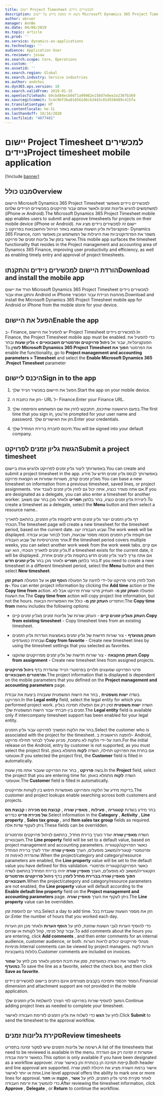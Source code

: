 ```yaml
---
title: יישום Project Timesheet למכשירים ניידים
description: נושא זה מספק מידע על יישום Microsoft Dynamics 365 Project Timesheet למכשירים ניידים. היישום Project Timesheet למכשירים ניידים מאפשר למשתמשים להגיש גליונות זמנים ולאשר אותם עבור פרויקטים במכשירים הניידים שלהם.
author: abruer
manager: AnnBe
ms.date: 04/08/2019
ms.topic: article
ms.prod: ''
ms.service: dynamics-ax-applications
ms.technology: ''
audience: Application User
ms.reviewer: josaw
ms.search.scope: Core, Operations
ms.custom: ''
ms.assetid: ''
ms.search.region: Global
ms.search.industry: Service industries
ms.author: andchoi
ms.dyn365.ops.version: 10
ms.search.validFrom: 2019-01-15
ms.openlocfilehash: b9cbd84ecb0d71a99982e158d7e0ea1e236fb369
ms.sourcegitcommit: 5c4c9bf3ba018562d6cb3443c01d550489c415fa
ms.translationtype: HT
ms.contentlocale: he-IL
ms.lasthandoff: 10/16/2020
ms.locfileid: "4077481"
---
```

# <a name="project-timesheet-mobile-application"></a><span data-ttu-id="f4b4b-104">יישום Project Timesheet למכשירים ניידים</span><span class="sxs-lookup"><span data-stu-id="f4b4b-104">Project timesheet mobile application</span></span>

[!include [banner](../includes/banner.md)]

## <a name="overview"></a><span data-ttu-id="f4b4b-105">מבט כולל</span><span class="sxs-lookup"><span data-stu-id="f4b4b-105">Overview</span></span>

<span data-ttu-id="f4b4b-106">היישום Microsoft Dynamics 365 Project Timesheet למכשירים ניידים מאפשר למשתמשים להגיש גליונות זמנים ולאשר אותם עבור פרויקטים במכשירים הניידים שלהם (iPhone או Android).</span><span class="sxs-lookup"><span data-stu-id="f4b4b-106">The Microsoft Dynamics 365 Project Timesheet mobile app enables users to submit and approve timesheets for projects on their mobile device (iPhone or Android).</span></span> <span data-ttu-id="f4b4b-107">יישום זה למכשירים ניידים מציג את פונקציונליות גליון השעות שנמצא באזור הניהול והחשבנאות בפרויקט ב- Dynamics 365 Finance, משפר את הפרודוקטיביות ואת היעילות של המשתמש וכן מאפשר הזנה ואישור בזמן של גליונות זמנים של פרויקט.</span><span class="sxs-lookup"><span data-stu-id="f4b4b-107">This mobile app surfaces the timesheet functionality that resides in the Project management and accounting area of Dynamics 365 Finance, improving user productivity and efficiency, as well as enabling timely entry and approval of project timesheets.</span></span>

## <a name="download-and-install-the-mobile-app"></a><span data-ttu-id="f4b4b-108">הורדת היישום למכשירים ניידים והתקנתו</span><span class="sxs-lookup"><span data-stu-id="f4b4b-108">Download and install the mobile app</span></span>

<span data-ttu-id="f4b4b-109">הורד את יישום Microsoft Dynamics 365 Project Timesheet למכשירים ניידים והתקן אותו עבור Android או iPhone מהחנות הניידת עבור המכשיר.</span><span class="sxs-lookup"><span data-stu-id="f4b4b-109">Download and install the Microsoft Dynamics 365 Project Timesheet mobile app for Android or iPhone from the mobile store for your device.</span></span>

## <a name="enable-the-app"></a><span data-ttu-id="f4b4b-110">הפעל את היישום</span><span class="sxs-lookup"><span data-stu-id="f4b4b-110">Enable the app</span></span> 

<span data-ttu-id="f4b4b-111">ב- Finance, יש להפעיל את היישום Project Timesheet למכשירים ניידים.</span><span class="sxs-lookup"><span data-stu-id="f4b4b-111">In Finance, the Project Timesheet mobile app must be enabled.</span></span> <span data-ttu-id="f4b4b-112">כדי להפעיל את הפונקציונליות, עבור אל **‬‏‫ניהול פרויקטים ופרמטרים חשבונאיים \> גליון שעות** ובחר את הפרמטר **הפוך את Microsoft Dynamics 365 Project Timesheet לזמין**.</span><span class="sxs-lookup"><span data-stu-id="f4b4b-112">To enable the functionality, go to **Project management and accounting parameters \> Timesheet** and select the **Enable Microsoft Dynamics 365 Project Timesheet** parameter.</span></span>

## <a name="sign-in-to-the-app"></a><span data-ttu-id="f4b4b-113">היכנס ליישום</span><span class="sxs-lookup"><span data-stu-id="f4b4b-113">Sign in to the app</span></span>

1.  <span data-ttu-id="f4b4b-114">הפעל את היישום במכשיר הנייד שלך.</span><span class="sxs-lookup"><span data-stu-id="f4b4b-114">Start the app on your mobile device.</span></span>

2.  <span data-ttu-id="f4b4b-115">הזן את כתובת ה- URL ל- Finance.</span><span class="sxs-lookup"><span data-stu-id="f4b4b-115">Enter your Finance URL.</span></span>

3.  <span data-ttu-id="f4b4b-116">בפעם הראשונה שתיכנס, תתבקש להזין את שם המשתמש והסיסמה שלך.</span><span class="sxs-lookup"><span data-stu-id="f4b4b-116">The first time that you sign in, you're prompted for your user name and password.</span></span> <span data-ttu-id="f4b4b-117">הזן את האישורים שלך.</span><span class="sxs-lookup"><span data-stu-id="f4b4b-117">Enter your credentials.</span></span>

4.  <span data-ttu-id="f4b4b-118">תיכנס לחברת ברירת המחדל שלך.</span><span class="sxs-lookup"><span data-stu-id="f4b4b-118">You will be signed into your default company.</span></span>

## <a name="submit-a-project-timesheet"></a><span data-ttu-id="f4b4b-119">הגשת גליון זמנים לפרויקט</span><span class="sxs-lookup"><span data-stu-id="f4b4b-119">Submit a project timesheet</span></span>

<span data-ttu-id="f4b4b-120">באפשרותך ליצור גליון זמנים לפרויקט ולהגיש אותו ביישום.</span><span class="sxs-lookup"><span data-stu-id="f4b4b-120">You can create and submit a project timesheet in the app.</span></span> <span data-ttu-id="f4b4b-121">באפשרותך לבסס גליון זמנים חדש על מידע מגליון זמנים קודם, משורות שמורות או הקצאות פרויקט.</span><span class="sxs-lookup"><span data-stu-id="f4b4b-121">You can base a new timesheet on information from a previous timesheet, saved lines, or project assignments.</span></span> <span data-ttu-id="f4b4b-122">אם אתה מוגדר כנציג, אתה יכול גם להזין גליון זמנים לעובד אחר.</span><span class="sxs-lookup"><span data-stu-id="f4b4b-122">If you are designated as a delegate, you can also enter a timesheet for another worker.</span></span> <span data-ttu-id="f4b4b-123">ליצירת גליון זמנים כנציג, בחר בלחצן **תפריט** ולאחר מכן בחר שם משאב.</span><span class="sxs-lookup"><span data-stu-id="f4b4b-123">To create a timesheet as a delegate, select the **Menu** button and then select a resource name..</span></span>

<span data-ttu-id="f4b4b-124">דף גליון הזמנים ייצור גליון זמנים חדש לתקופת גליון הזמנים, בהתאם לתאריך הנוכחי.</span><span class="sxs-lookup"><span data-stu-id="f4b4b-124">The timesheet page will create a new timesheet for the timesheet period, based on the current date.</span></span> <span data-ttu-id="f4b4b-125">שבוע העבודה יוצג.</span><span class="sxs-lookup"><span data-stu-id="f4b4b-125">The work week will be displayed.</span></span> <span data-ttu-id="f4b4b-126">אם תקופת גליון הזמנים מכסה מספר שבועות, תוכל לבחור שבוע עבודה אחר מהכרטיסיות של שבוע העבודה.</span><span class="sxs-lookup"><span data-stu-id="f4b4b-126">If the timesheet period covers multiple weeks, you can select another work week from the work week tabs.</span></span>
<span data-ttu-id="f4b4b-127">אם קיים גליון זמנים לתאריך הנוכחי, הוא יוצג.</span><span class="sxs-lookup"><span data-stu-id="f4b4b-127">If a timesheet exists for the current date, it will be displayed.</span></span> <span data-ttu-id="f4b4b-128">אם אתה צריך ליצור גליון זמנים חדש בתקופת גליון זמנים אחרת, בחר בלחצן **תפריט** ולאחר מכן בחר **גליון זמנים חדש**.</span><span class="sxs-lookup"><span data-stu-id="f4b4b-128">If you need to create a new timesheet in a different timesheet period, select the **Menu** button and then select **New timesheet**.</span></span>

<span data-ttu-id="f4b4b-129">תוכל להזין פרטי פרויקט על-ידי לחיצה על הפעולה **הוסף זמן** או על הפעולה **העתק זמן מ-**.</span><span class="sxs-lookup"><span data-stu-id="f4b4b-129">You can enter project information by clicking the **Add time** action or the **Copy time from** action.</span></span> <span data-ttu-id="f4b4b-130">הפעולה **העתק זמן מ-** תעתיק פרטי שורת פרויקט אבל לא את השעות.</span><span class="sxs-lookup"><span data-stu-id="f4b4b-130">The **Copy time from** action will copy project line information, but not the hours.</span></span> <span data-ttu-id="f4b4b-131">התפריט **העתק זמן מ-** כולל את האפשרויות הבאות:</span><span class="sxs-lookup"><span data-stu-id="f4b4b-131">The **Copy time from** menu includes the following options:</span></span>

- <span data-ttu-id="f4b4b-132">**העתק מגליון זמנים קיים** - העתק שורות של גליונות זמנים מגליון זמנים קיים.</span><span class="sxs-lookup"><span data-stu-id="f4b4b-132">**Copy from existing timesheet** - Copy timesheet lines from an existing timesheet.</span></span>

- <span data-ttu-id="f4b4b-133">**העתק ממועדף** - צור שורות חדשות של גליון זמנים באמצעות הגדרות גליון הזמנים שבחרת כמועדפים.</span><span class="sxs-lookup"><span data-stu-id="f4b4b-133">**Copy from favorite** - Create new timesheet lines by using the timesheet settings that you selected as favorites.</span></span>

- <span data-ttu-id="f4b4b-134">**העתק מהקצאה** - צור שורות חדשות של גליון זמנים מפרויקטים שהוקצו.</span><span class="sxs-lookup"><span data-stu-id="f4b4b-134">**Copy from assignment** - Create new timesheet lines from assigned projects.</span></span>

<span data-ttu-id="f4b4b-135">פרטי הפרויקט שמוצגים תלויים בפרמטרי הנייד שהגדרת בדף **ניהול פרויקטים ופרמטרים חשבונאיים**.</span><span class="sxs-lookup"><span data-stu-id="f4b4b-135">The project information that is displayed is dependent on the mobile parameters that you defined on the **Project management and accounting parameters** page.</span></span>

<span data-ttu-id="f4b4b-136">בשדה **ישות משפטית** , בחר את הישות המשפטית שעבורה ביצעת את עבודת הפרויקט.</span><span class="sxs-lookup"><span data-stu-id="f4b4b-136">In the **Legal entity** field, select the legal entity for which you performed project work.</span></span> <span data-ttu-id="f4b4b-137">השדה **ישות משפטית** זמין רק אם הופעלה תמיכה בגליון זמנים בין-חברתי עבור הישות המשפטית שלך.</span><span class="sxs-lookup"><span data-stu-id="f4b4b-137">The **Legal entity** field is available only if intercompany timesheet support has been enabled for your legal entity.</span></span>

<span data-ttu-id="f4b4b-138">בחר את הלקוח המשויך לפרויקט עבור גליון הזמנים.</span><span class="sxs-lookup"><span data-stu-id="f4b4b-138">Select the customer who is associated with the project for the timesheet.</span></span> <span data-ttu-id="f4b4b-139">להפצה הראשונית ב- Android, הזנה על-ידי הלקוח לא נתמכת, מכיוון שעליך לבחור תחילה פרויקט.</span><span class="sxs-lookup"><span data-stu-id="f4b4b-139">For the initial release on the Android, entry by customer is not supported, as you must select the project first.</span></span> <span data-ttu-id="f4b4b-140">אם בחרת את הפרויקט תחילה, השדה **לקוח** מתמלא באופן אוטומטי.</span><span class="sxs-lookup"><span data-stu-id="f4b4b-140">If you selected the project first, the **Customer** field is filled in automatically.</span></span>

<span data-ttu-id="f4b4b-141">בשה **פרויקט** , בחר את הפרויקט שעבור אתה מזין שעות.</span><span class="sxs-lookup"><span data-stu-id="f4b4b-141">In the **Project** field, select the project that you are entering time for.</span></span> <span data-ttu-id="f4b4b-142">השדה **לקוח** מתמלא באופן אוטומטי.</span><span class="sxs-lookup"><span data-stu-id="f4b4b-142">The **Customer** field is filled in automatically.</span></span>

<span data-ttu-id="f4b4b-143">בדיקות מידע של הלקוח והפרויקט מאפשרות חיפוש בין לקוחות ופרויקטים.</span><span class="sxs-lookup"><span data-stu-id="f4b4b-143">The customer and project lookups enable searching across both customers and projects.</span></span>

<span data-ttu-id="f4b4b-144">בחר מידע בשדות **קטגוריה** , **פעילות** , **מאפיין שורה** , **קבוצת מס מכירה** ו **קבוצת מס של מכירת פריט** כנדרש.</span><span class="sxs-lookup"><span data-stu-id="f4b4b-144">Select information in the **Category** , **Activity** , **Line property** , **Sales tax group** , and **Item sales tax group** fields as required.</span></span> <span data-ttu-id="f4b4b-145">ניתן לעקוף שדות אלה.</span><span class="sxs-lookup"><span data-stu-id="f4b4b-145">These fields can be overridden.</span></span>

<span data-ttu-id="f4b4b-146">השדה **מאפיין שורה** יוגדר כערך ברירת מחדל, בהתאם לניהול פרויקטים ופרמטרים חשבונאיים.</span><span class="sxs-lookup"><span data-stu-id="f4b4b-146">The **Line property** field will be set to a default value, based on project management and accounting parameters.</span></span> <span data-ttu-id="f4b4b-147">כאשר הפרויקט/קטגוריה ופרטמטרי קטגוריה/משאב מופעלים, הערך **מאפיין שורה** יוגדר לערך ברירת המחדל שהגדרת לאימות זה.</span><span class="sxs-lookup"><span data-stu-id="f4b4b-147">When the project/category and category/resource parameters are enabled, the **Line property** value will be set to the default value you have defined for this validation.</span></span> <span data-ttu-id="f4b4b-148">כאשר הפרויקט/קטגוריה ופרמטרי הקטגוריה/משאב לא מופעלים, הערך **מאפיין שורה** יהיה ברירת המחדל בהתאם לשדה **הפוך מאפיין שורה בברירת מחדל לזמין** בדף **ניהול פרויקטים ופרמטרים חשבונאיים**.</span><span class="sxs-lookup"><span data-stu-id="f4b4b-148">When the project/category and category/resource parameters are not enabled, the **Line property** value will default according to the **Enable default line property** field on the **Project management and accounting parameters** page.</span></span> <span data-ttu-id="f4b4b-149">ניתן לעקוף את הערך **מאפיין שורה**.</span><span class="sxs-lookup"><span data-stu-id="f4b4b-149">The **Line property** value can be overridden.</span></span>

<span data-ttu-id="f4b4b-150">בחר יום להוספת זמן.</span><span class="sxs-lookup"><span data-stu-id="f4b4b-150">Select a day to add time.</span></span> <span data-ttu-id="f4b4b-151">הזן את מספר השעות שעבדת בכל יום.</span><span class="sxs-lookup"><span data-stu-id="f4b4b-151">Enter the number of hours that you worked each day.</span></span>

<span data-ttu-id="f4b4b-152">כדי להוסיף הערות לגבי השעות שהזנת, לחץ על **הוסף הערות** ולאחר מכן הזן הערות עבור קהל פנימי, קהל לקוחות או שניהם.</span><span class="sxs-lookup"><span data-stu-id="f4b4b-152">To add comments about the hours you are entering, click **Add comments** , and then enter comments for an internal audience, customer audience, or both.</span></span>
<span data-ttu-id="f4b4b-153">מנהלי פרויקטים יכולים לראות הערות פנימיות.</span><span class="sxs-lookup"><span data-stu-id="f4b4b-153">Internal comments can be viewed by project managers.</span></span> <span data-ttu-id="f4b4b-154">הערות לקוח כלולות בחשבוניות.</span><span class="sxs-lookup"><span data-stu-id="f4b4b-154">Customer comments are included on invoices.</span></span>

<span data-ttu-id="f4b4b-155">כדי לשמור את השורה כמועדפת, סמן את תיבת הסימון ולאחר מכן לחץ על **שמור כמועדף**.</span><span class="sxs-lookup"><span data-stu-id="f4b4b-155">To save the line as a favorite, select the check box, and then click **Save as favorite**.</span></span>

<span data-ttu-id="f4b4b-156">הממד הכספי ותמיכה בקבצים מצורפים אינם ניתנים ביישום למכשירים ניידים.</span><span class="sxs-lookup"><span data-stu-id="f4b4b-156">Financial dimension and attachment support are not provided in the mobile application.</span></span>

<span data-ttu-id="f4b4b-157">המשך להוסיף שורות בפרויקט לפי הצורך להשלמת גליון הזמנים שלך.</span><span class="sxs-lookup"><span data-stu-id="f4b4b-157">Continue adding project lines as needed to complete your timesheet.</span></span>

<span data-ttu-id="f4b4b-158">לחץ על **הגש** כדי לשלוח את גליון הזמנים לזרימת העבודה לאישור.</span><span class="sxs-lookup"><span data-stu-id="f4b4b-158">Click **Submit** to send the timesheet to the approval workflow.</span></span>

## <a name="review-timesheets"></a><span data-ttu-id="f4b4b-159">סקירת גליונות זמנים</span><span class="sxs-lookup"><span data-stu-id="f4b4b-159">Review timesheets</span></span>

<span data-ttu-id="f4b4b-160">רשימה של גליונות הזמנים שיש לסקור זמינה בתפריט.</span><span class="sxs-lookup"><span data-stu-id="f4b4b-160">A list of the timesheets that need to be reviewed is available in the menu.</span></span> <span data-ttu-id="f4b4b-161">אפשרות זו זמינה רק אם הוגדרת כמאשר זרימת עבודה.</span><span class="sxs-lookup"><span data-stu-id="f4b4b-161">This option is only available if you have been designated as a workflow approver.</span></span> <span data-ttu-id="f4b4b-162">קיימת תמיכה הן בכותרת והן באישור שורה.</span><span class="sxs-lookup"><span data-stu-id="f4b4b-162">Both header and line approval are supported.</span></span> <span data-ttu-id="f4b4b-163">אישור ברמת השורה מציע את היכולת לסמן שורה אחת או יותר לאישור.</span><span class="sxs-lookup"><span data-stu-id="f4b4b-163">Line level approval offers the ability to mark one or more lines for approval.</span></span> <span data-ttu-id="f4b4b-164">לאחר סקירת פרטי גליון הזמנים, לחץ על **אשר** , **הקצה** או **חזור** כדי להמשיך את זרימת העבודה.</span><span class="sxs-lookup"><span data-stu-id="f4b4b-164">After reviewing the timesheet information, click **Approve** , **Delegate** , or **Return** to continue the workflow.</span></span>
